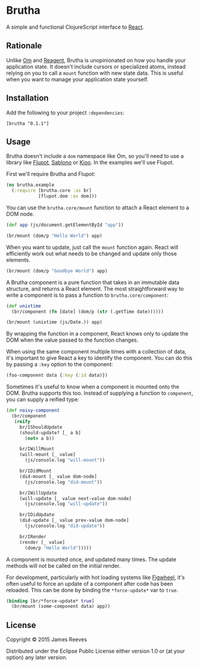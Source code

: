 # Brutha

A simple and functional ClojureScript interface to [React][].

[react]: https://facebook.github.io/react/

## Rationale

Unlike [Om][] and [Reagent][], Brutha is unopinionated on how you
handle your application state. It doesn't include cursors or
specialized atoms, instead relying on you to call a `mount` function
with new state data. This is useful when you want to manage your
application state yourself.

[om]: https://github.com/omcljs/om
[reagent]: https://github.com/reagent-project/reagent

## Installation

Add the following to your project `:dependencies`:

    [brutha "0.1.1"]

## Usage

Brutha doesn't include a `dom` namespace like Om, so you'll need to
use a library like [Flupot][], [Sablono][] or [Kioo][]. In the
examples we'll use Flupot.

[flupot]: https://github.com/weavejester/flupot
[sablono]: https://github.com/r0man/sablono
[kioo]: https://github.com/ckirkendall/kioo

First we'll require Brutha and Flupot:

```clojure
(ns brutha.example
  (:require [brutha.core :as br]
            [flupot.dom :as dom]))
```

You can use the `brutha.core/mount` function to attach a React element
to a DOM node.

```clojure
(def app (js/document.getElementById "app"))

(br/mount (dom/p "Hello World") app)
```

When you want to update, just call the `mount` function again. React
will efficiently work out what needs to be changed and update only
those elements.

```clojure
(br/mount (dom/p "Goodbye World") app)
```

A Brutha component is a pure function that takes in an immutable data
structure, and returns a React element. The most straightforward way
to write a component is to pass a function to `brutha.core/component`:

```clojure
(def unixtime
  (br/component (fn [date] (dom/p (str (.getTime date))))))

(br/mount (unixtime (js/Date.)) app)
```

By wrapping the function in a component, React knows only to update
the DOM when the value passed to the function changes.

When using the same component multiple times with a collection of
data, it's important to give React a key to identify the
component. You can do this by passing a `:key` option to the
component:

```clojure
(foo-component data {:key (:id data)})
```

Sometimes it's useful to know when a component is mounted onto the
DOM. Brutha supports this too. Instead of supplying a function to
`component`, you can supply a reified type:

```clojure
(def noisy-component
  (br/component
   (reify
     br/IShouldUpdate
     (should-update? [_ a b]
       (not= a b))

     br/IWillMount
     (will-mount [_ value]
       (js/console.log "will-mount"))

     br/IDidMount
     (did-mount [_ value dom-node]
       (js/console.log "did-mount"))

     br/IWillUpdate
     (will-update [_ value next-value dom-node]
       (js/console.log "will-update"))

     br/IDidUpdate
     (did-update [_ value prev-value dom-node]
       (js/console.log "did-update"))

     br/IRender
     (render [_ value]
       (dom/p "Hello World")))))
```

A component is mounted once, and updated many times. The update
methods will not be called on the initial render.

For development, particularly with hot loading systems like
[Figwheel][], it's often useful to force an update of a component
after code has been reloaded. This can be done by binding the
`*force-update*` var to `true`.

```clojure
(binding [br/*force-update* true]
  (br/mount (some-component data) app))
```

[figwheel]: https://github.com/bhauman/lein-figwheel

## License

Copyright © 2015 James Reeves

Distributed under the Eclipse Public License either version 1.0 or (at
your option) any later version.
